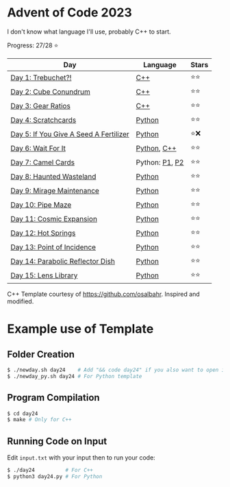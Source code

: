 # Advent of Code 2023

I don't know what language I'll use, probably C++ to start.

Progress: 27/28 ⭐

| Day                                                                           | Language                                                   | Stars |
| ----------------------------------------------------------------------------- | ---------------------------------------------------------- | ----- |
| [Day 1: Trebuchet?!](https://adventofcode.com/2023/day/1)                     | [C++](./day01/day01.cpp)                                   | ⭐⭐  |
| [Day 2: Cube Conundrum](https://adventofcode.com/2023/day/2)                  | [C++](./day02/day02.cpp)                                   | ⭐⭐  |
| [Day 3: Gear Ratios](https://adventofcode.com/2023/day/3)                     | [C++](./day03/day03.cpp)                                   | ⭐⭐  |
| [Day 4: Scratchcards](https://adventofcode.com/2023/day/4)                    | [Python](./day04/day04.py)                                 | ⭐⭐  |
| [Day 5: If You Give A Seed A Fertilizer](https://adventofcode.com/2023/day/5) | [Python](./day05/day05.py)                                 | ⭐❌  |
| [Day 6: Wait For It](https://adventofcode.com/2023/day/6)                     | [Python](./day06/day06.py), [C++](./day06/day06.cpp)       | ⭐⭐  |
| [Day 7: Camel Cards](https://adventofcode.com/2023/day/7)                     | Python: [P1](./day07/day07_1.py), [P2](./day07/day07_2.py) | ⭐⭐  |
| [Day 8: Haunted Wasteland](https://adventofcode.com/2023/day/8)               | [Python](./day08/day08.py)                                 | ⭐⭐  |
| [Day 9: Mirage Maintenance](https://adventofcode.com/2023/day/9)              | [Python](./day09/day09.py)                                 | ⭐⭐  |
| [Day 10: Pipe Maze](https://adventofcode.com/2023/day/10)                     | [Python](./day10/day10.py)                                 | ⭐⭐  |
| [Day 11: Cosmic Expansion](https://adventofcode.com/2023/day/11)              | [Python](./day11/day11.py)                                 | ⭐⭐  |
| [Day 12: Hot Springs](https://adventofcode.com/2023/day/12)                   | [Python](./day12/day12.py)                                 | ⭐⭐  |
| [Day 13: Point of Incidence](https://adventofcode.com/2023/day/13)            | [Python](./day13/day13.py)                                 | ⭐⭐  |
| [Day 14: Parabolic Reflector Dish](https://adventofcode.com/2023/day/14)      | [Python](./day14/day14.py)                                 | ⭐⭐  |
| [Day 15: Lens Library](https://adventofcode.com/2023/day/15)                  | [Python](./day15/day15.py)                                 | ⭐⭐  |

C++ Template courtesy of https://github.com/osalbahr. Inspired and modified.

# Example use of Template

## Folder Creation

```bash
$ ./newday.sh day24    # Add "&& code day24" if you also want to open it in Visual Studio Code
$ ./newday_py.sh day24 # For Python template
```

## Program Compilation

```bash
$ cd day24
$ make # Only for C++
```

## Running Code on Input

Edit `input.txt` with your input then to run your code:

```bash
$ ./day24          # For C++
$ python3 day24.py # For Python
```
